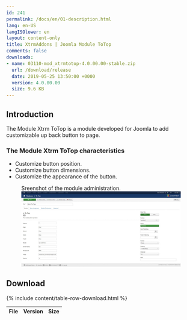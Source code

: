 ```yaml
---
id: 241
permalink: /docs/en/01-description.html
lang: en-US
langISOlower: en
layout: content-only
title: XtrmAddons | Joomla Module ToTop
comments: false
downloads:
- name: 03110-mod_xtrmtotop-4.0.00.00-stable.zip
  url: /download/release
  date: 2019-05-25 13:50:00 +0000
  version: 4.0.00.00
  size: 9.6 KB
---
```


<article class="main-content d-flex">
  <div class="p-2 flex-grow-1">
    <h2>Introduction</h2>
    <p class="text-justify">
      The Module Xtrm ToTop is a module developed for Joomla to add customizable up back button to page.
    </p>
    <h3>The Module Xtrm ToTop characteristics</h3>
    <ul class="mb-3">
      <li>Customize button position.</li>
      <li>Customize button dimensions.</li>
      <li>Customize the appearance of the button.</li>
    </ul>
    <figure class="mb-3">
      <figcaption class="text-justify">
        Sreenshot of the module administration.
      </figcaption>
      <a target="_blank" href="/assets/images/mod-xtrmtotop.jpg" class="screenshot-link">
        <img id="scrback" class="screenshot-full" src="/assets/images/mod-xtrmtotop.jpg"
          alt="Module Xtrm ToTop Backend" />
      </a>
    </figure>
    <h2>Download</h2>
    <table class="table table-hover">
      <thead>
        <tr>
          <th scope="col">File</th>
          <th scope="col">Version</th>
          <th scope="col">Size</th>
        </tr>
      </thead>
      <tbody>
        {% include content/table-row-download.html %}
      </tbody>
    </table>
  </div>
</article>